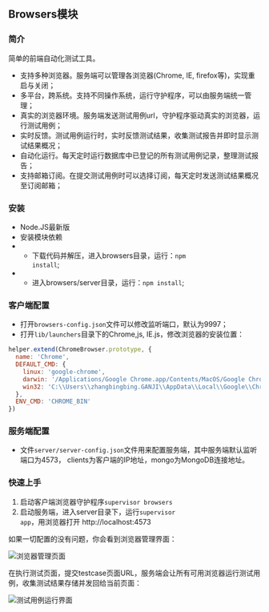 ## Browsers模块
### 简介
简单的前端自动化测试工具。

* 支持多种浏览器。服务端可以管理各浏览器(Chrome, IE, firefox等)，实现重启与关闭；
* 多平台，跨系统。支持不同操作系统，运行守护程序，可以由服务端统一管理；
* 真实的浏览器环境。服务端发送测试用例url，守护程序驱动真实的浏览器，运行测试用例；
* 实时反馈。测试用例运行时，实时反馈测试结果，收集测试报告并即时显示测试结果概况；
* 自动化运行。每天定时运行数据库中已登记的所有测试用例记录，整理测试报告；
* 支持邮箱订阅。在提交测试用例时可以选择订阅，每天定时发送测试结果概况至订阅邮箱；


### 安装
* Node.JS最新版
* 安装模块依赖 
* * 下载代码并解压，进入browsers目录，运行：<code>npm install</code>;
* * 进入browsers/server目录，运行：<code>npm install</code>;

### 客户端配置
* 打开<code>browsers-config.json</code>文件可以修改监听端口，默认为9997；
* 打开<code>lib/launchers</code>目录下的Chrome,js, IE.js，修改浏览器的安装位置：

```javascript
helper.extend(ChromeBrowser.prototype, {
  name: 'Chrome',
  DEFAULT_CMD: {
    linux: 'google-chrome',
    darwin: '/Applications/Google Chrome.app/Contents/MacOS/Google Chrome',
    win32: 'C:\\Users\\zhangbingbing.GANJI\\AppData\\Local\\Google\\Chrome\\Application\\chrome.exe'
  },
  ENV_CMD: 'CHROME_BIN'
})
```
### 服务端配置
* 文件<code>server/server-config.json</code>文件用来配置服务端，其中服务端默认监听端口为4573， clients为客户端的IP地址，mongo为MongoDB连接地址。

### 快速上手
1. 启动客户端浏览器守护程序<code>supervisor browsers</code>
2. 启动服务端，进入server目录下，运行<code>supervisor app</code>，用浏览器打开 http://localhost:4573

如果一切配置的没有问题，你会看到浏览器管理界面：

![浏览器管理页面][1]

在执行测试页面，提交testcase页面URL，服务端会让所有可用浏览器运行测试用例，收集测试结果存储并发回给当前页面：

![测试用例运行界面][2]


  [1]: http://git.corp.ganji.com/zhangbingbing/browsers/raw/master/img/1.png
  [2]: http://git.corp.ganji.com/zhangbingbing/browsers/raw/master/img/2.png